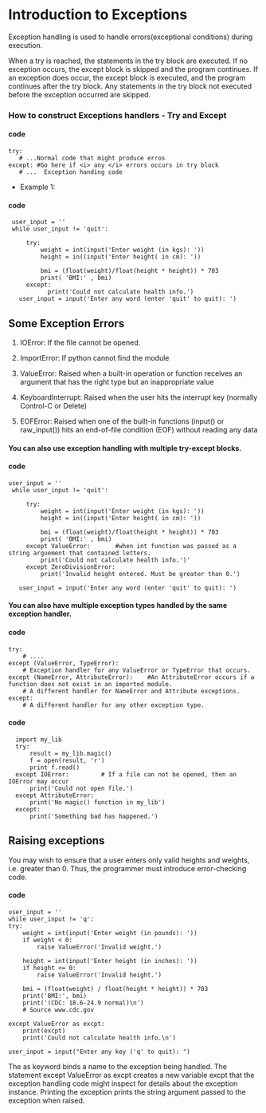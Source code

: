 # Introduction to Exceptions

Exception handling is used to handle errors(exceptional conditions) during execution.

When a try is reached, the statements in the try block are executed. If no exception occurs, the except block is skipped and the program continues. If an exception does occur, the except block is executed, and the program continues after the try block. Any statements in the try block not executed before the exception occurred are skipped.

### How to construct Exceptions handlers - Try and Except
#### code 
    try:
       # ...Normal code that might produce erros
    except: #Go here if <i> any </i> errors occurs in try block
       # ...  Exception handing code
 * Example 1: 
 #### code
     user_input = ''
     while user_input != 'quit':
     
         try:
             weight = int(input('Enter weight (in kgs): '))
             height = in((input('Enter height( in cm): '))
             
             bmi = (float(weight)/float(height * height)) * 703
             print( 'BMI:' , bmi)
         except:
               print('Could not calculate health info.')
       user_input = input('Enter any word (enter 'quit' to quit): ')
       
 ## Some Exception Errors
 
 1. IOError:
    If the file cannot be opened.

 2. ImportError:
    If python cannot find the module

 3. ValueError:
    Raised when a built-in operation or function receives an argument that has the
    right type but an inappropriate value

 4. KeyboardInterrupt:
    Raised when the user hits the interrupt key (normally Control-C or Delete)

 5. EOFError:
    Raised when one of the built-in functions (input() or raw_input()) hits an
    end-of-file condition (EOF) without reading any data
 
#### You can also use exception handling with multiple try-except blocks.
#### code
    user_input = ''
     while user_input != 'quit':
     
         try:
             weight = int(input('Enter weight (in kgs): '))
             height = in((input('Enter height( in cm): '))
             
             bmi = (float(weight)/float(height * height)) * 703
             print( 'BMI:' , bmi)
         except ValueError:       #when int function was passed as a string arguement that contained letters.
             print('Could not calculate health info.')'
         except ZeroDivisionError:
             print('Invalid height entered. Must be greater than 0.')
             
       user_input = input('Enter any word (enter 'quit' to quit): ')
       
#### You can also have multiple exception types handled by the same exception handler.
#### code
    try:
        # ....
    except (ValueError, TypeError):
        # Exception handler for any ValueError or TypeError that occurs.
    except (NameError, AttributeError):    #An AttributeError occurs if a function does not exist in an imported module. 
        # A different handler for NameError and Attribute exceptions.
    except:
        # A different handler for any other exception type. 
        
      
 #### code
      import my_lib
      try:
          result = my_lib.magic()
          f = open(result, 'r')
          print f.read()
      except IOError:         # If a file can not be opened, then an IOError may occur
          print('Could not open file.')
      except AttributeError:
          print('No magic() function in my_lib')
      except:
          print('Something bad has happened.')
          
##  Raising exceptions
You may wish to ensure that a user enters only valid heights and weights, i.e. greater than 0. Thus, the programmer must introduce error-checking code.

#### code
    user_input = ''
    while user_input != 'q':
    try:
        weight = int(input('Enter weight (in pounds): '))
        if weight < 0:
            raise ValueError('Invalid weight.')

        height = int(input('Enter height (in inches): '))
        if height <= 0:
            raise ValueError('Invalid height.')

        bmi = (float(weight) / float(height * height)) * 703
        print('BMI:', bmi)
        print('(CDC: 18.6-24.9 normal)\n')
        # Source www.cdc.gov

    except ValueError as excpt:
        print(excpt)
        print('Could not calculate health info.\n')

    user_input = input("Enter any key ('q' to quit): ")

The as keyword binds a name to the exception being handled. The statement except ValueError as excpt creates a new variable excpt that the exception handling code might inspect for details about the exception instance. Printing the exception prints the string argument passed to the exception when raised.
   
